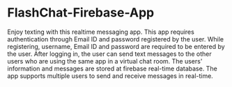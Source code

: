# FlashChat-Firebase-App
Enjoy texting with this realtime messaging app.
This app requires authentication through Email ID and password registered by the user.
While registering, username, Email ID and password are required to be entered by the user.
After logging in, the user can send text messages to the other users who are using the same app in a virtual chat room.
The users' information and messages are stored at firebase real-time database.
The app supports multiple users to send and receive messages in real-time.
